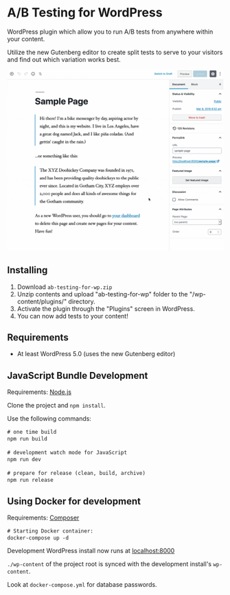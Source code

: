 # A/B Testing for WordPress

WordPress plugin which allow you to run A/B tests from anywhere within your content.

Utilize the new Gutenberg editor to create split tests to serve to your visitors and find out
which variation works best.

![Gutenberg Demo](src/assets/plugin-gutenberg-demo.gif)

## Installing

1. Download `ab-testing-for-wp.zip`
1. Unzip contents and upload "ab-testing-for-wp" folder to the "/wp-content/plugins/" directory.
1. Activate the plugin through the "Plugins" screen in WordPress.
1. You can now add tests to your content!

## Requirements

- At least WordPress 5.0 (uses the new Gutenberg editor)

## JavaScript Bundle Development

Requirements: [Node.js](https://nodejs.org/en/)

Clone the project and `npm install`.

Use the following commands:

```
# one time build
npm run build

# development watch mode for JavaScript
npm run dev

# prepare for release (clean, build, archive)
npm run release
```

## Using Docker for development

Requirements: [Composer](https://getcomposer.org/)

```
# Starting Docker container:
docker-compose up -d
```

Development WordPress install now runs at [localhost:8000](http://localhost:8000)

`./wp-content` of the project root is synced with the development install's `wp-content`.

Look at `docker-compose.yml` for database passwords.
